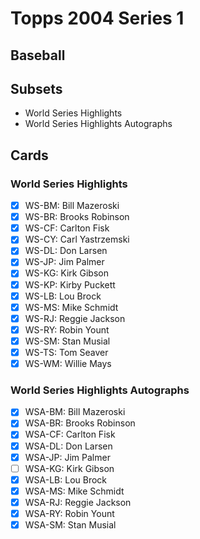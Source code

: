 # Topps 2004 Series 1
## Baseball

## Subsets

- World Series Highlights
- World Series Highlights Autographs

## Cards

### World Series Highlights
- [x] WS-BM: Bill Mazeroski<br>
- [x] WS-BR: Brooks Robinson<br>
- [x] WS-CF: Carlton Fisk<br>
- [x] WS-CY: Carl Yastrzemski<br>
- [x] WS-DL: Don Larsen<br>
- [x] WS-JP: Jim Palmer<br>
- [x] WS-KG: Kirk Gibson<br>
- [x] WS-KP: Kirby Puckett<br>
- [x] WS-LB: Lou Brock<br>
- [x] WS-MS: Mike Schmidt<br>
- [x] WS-RJ: Reggie Jackson<br>
- [x] WS-RY: Robin Yount<br>
- [x] WS-SM: Stan Musial<br>
- [x] WS-TS: Tom Seaver<br>
- [x] WS-WM: Willie Mays<br>
### World Series Highlights Autographs
- [x] WSA-BM: Bill Mazeroski<br>
- [x] WSA-BR: Brooks Robinson<br>
- [x] WSA-CF: Carlton Fisk<br>
- [x] WSA-DL: Don Larsen<br>
- [x] WSA-JP: Jim Palmer<br>
- [ ] WSA-KG: Kirk Gibson<br>
- [x] WSA-LB: Lou Brock<br>
- [x] WSA-MS: Mike Schmidt<br>
- [x] WSA-RJ: Reggie Jackson<br>
- [x] WSA-RY: Robin Yount<br>
- [x] WSA-SM: Stan Musial<br>

